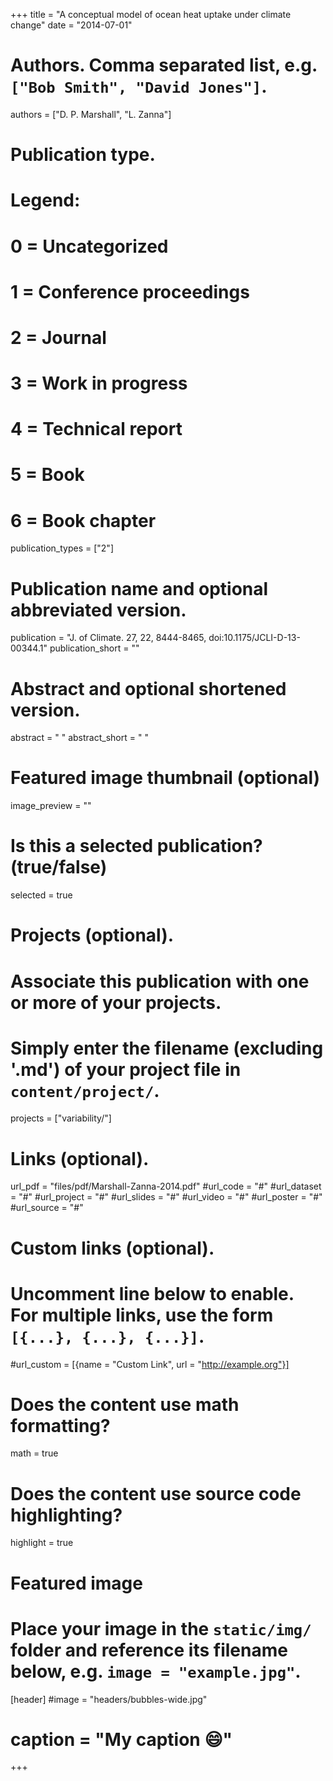 +++
title = "A conceptual model of ocean heat uptake under climate change"
date = "2014-07-01"

# Authors. Comma separated list, e.g. `["Bob Smith", "David Jones"]`.
authors = ["D. P. Marshall", "L. Zanna"]

# Publication type.
# Legend:
# 0 = Uncategorized
# 1 = Conference proceedings
# 2 = Journal
# 3 = Work in progress
# 4 = Technical report
# 5 = Book
# 6 = Book chapter
publication_types = ["2"]

# Publication name and optional abbreviated version.
publication = "J. of Climate. 27, 22, 8444-8465, doi:10.1175/JCLI-D-13-00344.1"
publication_short = ""

# Abstract and optional shortened version.
abstract = " "
abstract_short = " "

# Featured image thumbnail (optional)
image_preview = ""

# Is this a selected publication? (true/false)
selected = true

# Projects (optional).
#   Associate this publication with one or more of your projects.
#   Simply enter the filename (excluding '.md') of your project file in `content/project/`.
projects = ["variability/"]

# Links (optional).
url_pdf = "files/pdf/Marshall-Zanna-2014.pdf"
#url_code = "#"
#url_dataset = "#"
#url_project = "#"
#url_slides = "#"
#url_video = "#"
#url_poster = "#"
#url_source = "#"

# Custom links (optional).
#   Uncomment line below to enable. For multiple links, use the form `[{...}, {...}, {...}]`.
#url_custom = [{name = "Custom Link", url = "http://example.org"}]

# Does the content use math formatting?
math = true

# Does the content use source code highlighting?
highlight = true

# Featured image
# Place your image in the `static/img/` folder and reference its filename below, e.g. `image = "example.jpg"`.
[header]
#image = "headers/bubbles-wide.jpg"
# caption = "My caption :smile:"

+++


